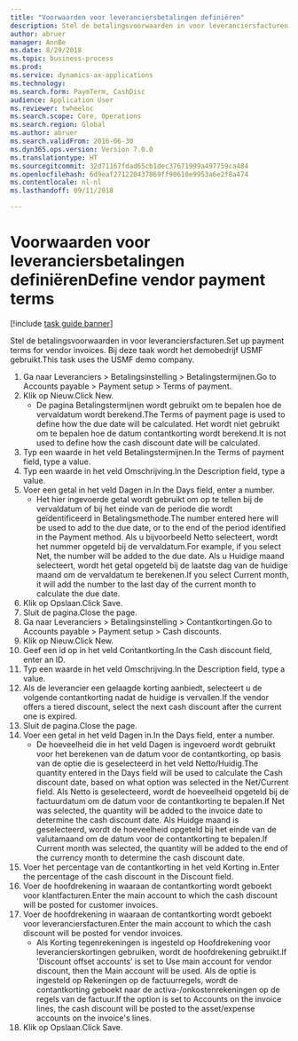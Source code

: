 ```yaml
--- 
title: "Voorwaarden voor leveranciersbetalingen definiëren"
description: Stel de betalingsvoorwaarden in voor leveranciersfacturen.
author: abruer
manager: AnnBe
ms.date: 8/29/2018
ms.topic: business-process
ms.prod: 
ms.service: dynamics-ax-applications
ms.technology: 
ms.search.form: PaymTerm, CashDisc
audience: Application User
ms.reviewer: twheeloc
ms.search.scope: Core, Operations
ms.search.region: Global
ms.author: abruer
ms.search.validFrom: 2016-06-30
ms.dyn365.ops.version: Version 7.0.0
ms.translationtype: HT
ms.sourcegitcommit: 32d71167fdad65cb1dec37671999a497759ca484
ms.openlocfilehash: 6d9eaf271220437869ff90610e9953a6e2f8a474
ms.contentlocale: nl-nl
ms.lasthandoff: 09/11/2018

---
```

# <a name="define-vendor-payment-terms"></a><span data-ttu-id="74480-103">Voorwaarden voor leveranciersbetalingen definiëren</span><span class="sxs-lookup"><span data-stu-id="74480-103">Define vendor payment terms</span></span>

[!include [task guide banner](../../includes/task-guide-banner.md)]

<span data-ttu-id="74480-104">Stel de betalingsvoorwaarden in voor leveranciersfacturen.</span><span class="sxs-lookup"><span data-stu-id="74480-104">Set up payment terms for vendor invoices.</span></span> <span data-ttu-id="74480-105">Bij deze taak wordt het demobedrijf USMF gebruikt.</span><span class="sxs-lookup"><span data-stu-id="74480-105">This task uses the USMF demo company.</span></span>

1. <span data-ttu-id="74480-106">Ga naar Leveranciers > Betalingsinstelling > Betalingstermijnen.</span><span class="sxs-lookup"><span data-stu-id="74480-106">Go to Accounts payable > Payment setup > Terms of payment.</span></span>
2. <span data-ttu-id="74480-107">Klik op Nieuw.</span><span class="sxs-lookup"><span data-stu-id="74480-107">Click New.</span></span>
    * <span data-ttu-id="74480-108">De pagina Betalingstermijnen wordt gebruikt om te bepalen hoe de vervaldatum wordt berekend.</span><span class="sxs-lookup"><span data-stu-id="74480-108">The Terms of payment page is used to define how the due date will be calculated.</span></span> <span data-ttu-id="74480-109">Het wordt niet gebruikt om te bepalen hoe de datum contantkorting wordt berekend.</span><span class="sxs-lookup"><span data-stu-id="74480-109">It is not used to define how the cash discount date will be calculated.</span></span>  
3. <span data-ttu-id="74480-110">Typ een waarde in het veld Betalingstermijnen.</span><span class="sxs-lookup"><span data-stu-id="74480-110">In the Terms of payment field, type a value.</span></span>
4. <span data-ttu-id="74480-111">Typ een waarde in het veld Omschrijving.</span><span class="sxs-lookup"><span data-stu-id="74480-111">In the Description field, type a value.</span></span>
5. <span data-ttu-id="74480-112">Voer een getal in het veld Dagen in.</span><span class="sxs-lookup"><span data-stu-id="74480-112">In the Days field, enter a number.</span></span>
    * <span data-ttu-id="74480-113">Het hier ingevoerde getal wordt gebruikt om op te tellen bij de vervaldatum of bij het einde van de periode die wordt geïdentificeerd in Betalingsmethode.</span><span class="sxs-lookup"><span data-stu-id="74480-113">The number entered here will be used to add to the due date, or to the end of the period identified in the Payment method.</span></span> <span data-ttu-id="74480-114">Als u bijvoorbeeld Netto selecteert, wordt het nummer opgeteld bij de vervaldatum.</span><span class="sxs-lookup"><span data-stu-id="74480-114">For example, if you select Net, the number will be added to the due date.</span></span> <span data-ttu-id="74480-115">Als u Huidige maand selecteert, wordt het getal opgeteld bij de laatste dag van de huidige maand om de vervaldatum te berekenen.</span><span class="sxs-lookup"><span data-stu-id="74480-115">If you select Current month, it will add the number to the last day of the current month to calculate the due date.</span></span>  
6. <span data-ttu-id="74480-116">Klik op Opslaan.</span><span class="sxs-lookup"><span data-stu-id="74480-116">Click Save.</span></span>
7. <span data-ttu-id="74480-117">Sluit de pagina.</span><span class="sxs-lookup"><span data-stu-id="74480-117">Close the page.</span></span>
8. <span data-ttu-id="74480-118">Ga naar Leveranciers > Betalingsinstelling > Contantkortingen.</span><span class="sxs-lookup"><span data-stu-id="74480-118">Go to Accounts payable > Payment setup > Cash discounts.</span></span>
9. <span data-ttu-id="74480-119">Klik op Nieuw.</span><span class="sxs-lookup"><span data-stu-id="74480-119">Click New.</span></span>
10. <span data-ttu-id="74480-120">Geef een id op in het veld Contantkorting.</span><span class="sxs-lookup"><span data-stu-id="74480-120">In the Cash discount field, enter an ID.</span></span>
11. <span data-ttu-id="74480-121">Typ een waarde in het veld Omschrijving.</span><span class="sxs-lookup"><span data-stu-id="74480-121">In the Description field, type a value.</span></span>
12. <span data-ttu-id="74480-122">Als de leverancier een gelaagde korting aanbiedt, selecteert u de volgende contantkorting nadat de huidige is vervallen.</span><span class="sxs-lookup"><span data-stu-id="74480-122">If the vendor offers a tiered discount, select the next cash discount after the current one is expired.</span></span>
13. <span data-ttu-id="74480-123">Sluit de pagina.</span><span class="sxs-lookup"><span data-stu-id="74480-123">Close the page.</span></span>
14. <span data-ttu-id="74480-124">Voer een getal in het veld Dagen in.</span><span class="sxs-lookup"><span data-stu-id="74480-124">In the Days field, enter a number.</span></span>
    * <span data-ttu-id="74480-125">De hoeveelheid die in het veld Dagen is ingevoerd wordt gebruikt voor het berekenen van de datum voor de contantkorting, op basis van de optie die is geselecteerd in het veld Netto/Huidig.</span><span class="sxs-lookup"><span data-stu-id="74480-125">The quantity entered in the Days field will be used to calculate the Cash discount date, based on what option was selected in the Net/Current field.</span></span> <span data-ttu-id="74480-126">Als Netto is geselecteerd, wordt de hoeveelheid opgeteld bij de factuurdatum om de datum voor de contantkorting te bepalen.</span><span class="sxs-lookup"><span data-stu-id="74480-126">If Net was selected, the quantity will be added to the invoice date to determine the cash discount date.</span></span> <span data-ttu-id="74480-127">Als Huidge maand is geselecteerd, wordt de hoeveelheid opgeteld bij het einde van de valutamaand om de datum voor de contantkorting te bepalen.</span><span class="sxs-lookup"><span data-stu-id="74480-127">If Current month was selected, the quantity will be added to the end of the currency month to determine the cash discount date.</span></span>  
15. <span data-ttu-id="74480-128">Voer het percentage van de contantkorting in het veld Korting in.</span><span class="sxs-lookup"><span data-stu-id="74480-128">Enter the percentage of the cash discount in the Discount field.</span></span> 
16. <span data-ttu-id="74480-129">Voer de hoofdrekening in waaraan de contantkorting wordt geboekt voor klantfacturen.</span><span class="sxs-lookup"><span data-stu-id="74480-129">Enter the main account to which the cash discount will be posted for customer invoices.</span></span>
17. <span data-ttu-id="74480-130">Voer de hoofdrekening in waaraan de contantkorting wordt geboekt voor leveranciersfacturen.</span><span class="sxs-lookup"><span data-stu-id="74480-130">Enter the main account to which the cash discount will be posted for vendor invoices.</span></span>
    * <span data-ttu-id="74480-131">Als Korting tegenrekeningen is ingesteld op Hoofdrekening voor leverancierskortingen gebruiken, wordt de hoofdrekening gebruikt.</span><span class="sxs-lookup"><span data-stu-id="74480-131">If 'Discount offset accounts' is set to Use main account for vendor discount, then the Main account will be used.</span></span>  <span data-ttu-id="74480-132">Als de optie is ingesteld op Rekeningen op de factuurregels, wordt de contantkorting geboekt naar de activa-/onkostenrekeningen op de regels van de factuur.</span><span class="sxs-lookup"><span data-stu-id="74480-132">If the option is set to Accounts on the invoice lines, the cash discount will be posted to the asset/expense accounts on the invoice's lines.</span></span>  
18. <span data-ttu-id="74480-133">Klik op Opslaan.</span><span class="sxs-lookup"><span data-stu-id="74480-133">Click Save.</span></span>


